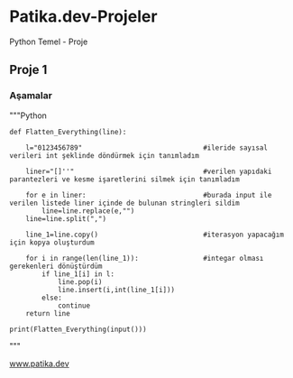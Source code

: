 # Patika.dev-Projeler
 Python Temel - Proje

## Proje 1

### Aşamalar

"""Python

    def Flatten_Everything(line):
    
        l="0123456789"                              #ileride sayısal verileri int şeklinde döndürmek için tanımladım
    
        liner="[]''"                                #verilen yapıdaki parantezleri ve kesme işaretlerini silmek için tanımladım
    
        for e in liner:                             #burada input ile verilen listede liner içinde de bulunan stringleri sildim 
            line=line.replace(e,"")
        line=line.split(",")
    
        line_1=line.copy()                          #iterasyon yapacağım için kopya oluşturdum
    
        for i in range(len(line_1)):                #integar olması gerekenleri dönüştürdüm
            if line_1[i] in l:
                line.pop(i)
                line.insert(i,int(line_1[i]))
            else:
                continue
        return line

    print(Flatten_Everything(input()))

"""


www.patika.dev
